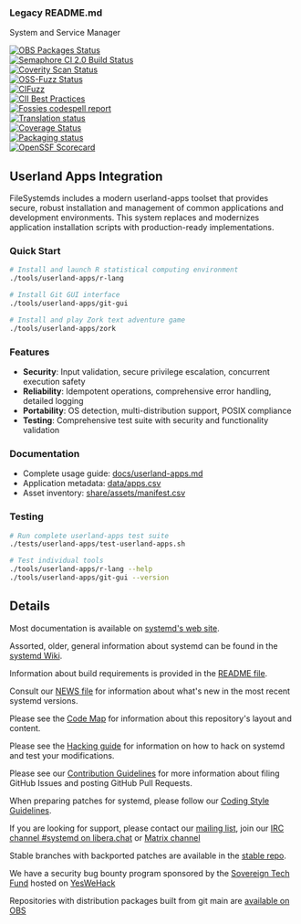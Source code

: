 




### Legacy README.md

System and Service Manager

[![OBS Packages Status](https://build.opensuse.org/projects/system:systemd/packages/systemd/badge.svg?type=default)](https://build.opensuse.org/project/show/system:systemd)<br/>
[![Semaphore CI 2.0 Build Status](https://the-real-systemd.semaphoreci.com/badges/systemd/branches/main.svg?style=shields)](https://the-real-systemd.semaphoreci.com/projects/systemd)<br/>
[![Coverity Scan Status](https://scan.coverity.com/projects/350/badge.svg)](https://scan.coverity.com/projects/systemd)<br/>
[![OSS-Fuzz Status](https://oss-fuzz-build-logs.storage.googleapis.com/badges/systemd.svg)](https://oss-fuzz-build-logs.storage.googleapis.com/index.html#systemd)<br/>
[![CIFuzz](https://github.com/systemd/systemd/actions/workflows/cifuzz.yml/badge.svg)](https://github.com/systemd/systemd/actions/workflows/cifuzz.yml)</br>
[![CII Best Practices](https://bestpractices.coreinfrastructure.org/projects/1369/badge)](https://bestpractices.coreinfrastructure.org/projects/1369)<br/>
[![Fossies codespell report](https://fossies.org/linux/test/systemd-main.tar.gz/codespell.svg)](https://fossies.org/linux/test/systemd-main.tar.gz/codespell.html)</br>
[![Translation status](https://translate.fedoraproject.org/widget/systemd/svg-badge.svg)](https://translate.fedoraproject.org/engage/systemd/)</br>
[![Coverage Status](https://coveralls.io/repos/github/systemd/systemd/badge.svg?branch=main)](https://coveralls.io/github/systemd/systemd?branch=main)</br>
[![Packaging status](https://repology.org/badge/tiny-repos/systemd.svg)](https://repology.org/project/systemd/versions)</br>
[![OpenSSF Scorecard](https://api.securityscorecards.dev/projects/github.com/systemd/systemd/badge)](https://securityscorecards.dev/viewer/?platform=github.com&org=systemd&repo=systemd)

## Userland Apps Integration

FileSystemds includes a modern userland-apps toolset that provides secure, robust installation and management of common applications and development environments. This system replaces and modernizes application installation scripts with production-ready implementations.

### Quick Start

```bash
# Install and launch R statistical computing environment
./tools/userland-apps/r-lang

# Install Git GUI interface  
./tools/userland-apps/git-gui

# Install and play Zork text adventure game
./tools/userland-apps/zork
```

### Features

- **Security**: Input validation, secure privilege escalation, concurrent execution safety
- **Reliability**: Idempotent operations, comprehensive error handling, detailed logging
- **Portability**: OS detection, multi-distribution support, POSIX compliance
- **Testing**: Comprehensive test suite with security and functionality validation

### Documentation

- Complete usage guide: [docs/userland-apps.md](docs/userland-apps.md)
- Application metadata: [data/apps.csv](data/apps.csv)
- Asset inventory: [share/assets/manifest.csv](share/assets/manifest.csv)

### Testing

```bash
# Run complete userland-apps test suite
./tests/userland-apps/test-userland-apps.sh

# Test individual tools
./tools/userland-apps/r-lang --help
./tools/userland-apps/git-gui --version
```

## Details

Most documentation is available on [systemd's web site](https://systemd.io/).

Assorted, older, general information about systemd can be found in the [systemd Wiki](https://www.freedesktop.org/wiki/Software/systemd).

Information about build requirements is provided in the [README file](README).

Consult our [NEWS file](NEWS) for information about what's new in the most recent systemd versions.

Please see the [Code Map](docs/ARCHITECTURE.md) for information about this repository's layout and content.

Please see the [Hacking guide](docs/HACKING.md) for information on how to hack on systemd and test your modifications.

Please see our [Contribution Guidelines](docs/CONTRIBUTING.md) for more information about filing GitHub Issues and posting GitHub Pull Requests.

When preparing patches for systemd, please follow our [Coding Style Guidelines](docs/CODING_STYLE.md).

If you are looking for support, please contact our [mailing list](https://lists.freedesktop.org/mailman/listinfo/systemd-devel), join our [IRC channel #systemd on libera.chat](https://web.libera.chat/#systemd) or [Matrix channel](https://matrix.to/#/#systemd-project:matrix.org)

Stable branches with backported patches are available in the [stable repo](https://github.com/systemd/systemd-stable).

We have a security bug bounty program sponsored by the [Sovereign Tech Fund](https://www.sovereigntechfund.de/) hosted on [YesWeHack](https://yeswehack.com/programs/systemd-bug-bounty-program)

Repositories with distribution packages built from git main are [available on OBS](https://software.opensuse.org//download.html?project=system%3Asystemd&package=systemd)
